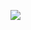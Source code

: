 [![](https://jitpack.io/v/WuXuBaiYang/JRecyclerViewLibrary.svg)](https://jitpack.io/#WuXuBaiYang/JRecyclerViewLibrary)
